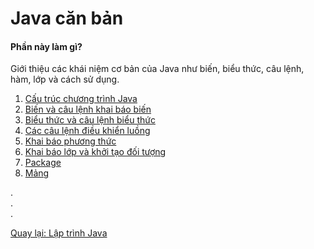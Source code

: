 # Java căn bản

#### Phần này làm gì?
Giới thiệu các khái niệm cơ bản của Java như biến, biểu thức, câu lệnh, hàm, lớp và cách sử dụng.

1. [Cấu trúc chương trình Java](project-structure)
1. [Biến và câu lệnh khai báo biến](variable)
1. [Biểu thức và câu lệnh biểu thức](expression)
1. [Các câu lệnh điều khiển luồng](control-flow)
1. [Khai báo phương thức](method)
1. [Khai báo lớp và khởi tạo đối tượng](class)
1. [Package](package)
1. [Mảng](array)

.  
.  
.  

[Quay lại: Lập trình Java](..)
